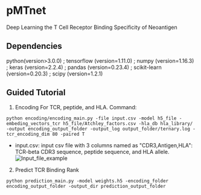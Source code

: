 # pMTnet
Deep Learning the T Cell Receptor Binding Specificity of Neoantigen
## Dependencies
python(version>3.0.0) ; 
tensorflow (version=1.11.0) ; 
numpy (version=1.16.3) ; 
keras (version=2.2.4) ; 
pandas (version=0.23.4) ; 
scikit-learn (version=0.20.3) ; 
scipy (version=1.2.1)
## Guided Tutorial
1. Encoding For TCR, peptide, and HLA.
Command:
```
python encoding/encoding_main.py -file input.csv -model h5_file -embeding_vectors_tcr h5_file/Atchley_factors.csv -hla_db hla_library/ -output encoding_output_folder -output_log output_folder/ternary.log -tcr_encoding_dim 80 -paired T
```
* input.csv: input csv file with 3 columns named as "CDR3,Antigen,HLA": TCR-beta CDR3 sequence, peptide sequence, and HLA allele.\
![Input_file_example](https://github.com/tianshilu/pMTnet/blob/master/example_pic/input_file_example.png)

2. Predict TCR Binding Rank
``` 
python prediction_main.py -model weights.h5 -encoding_folder encoding_output_folder -output_dir prediction_output_folder
```
